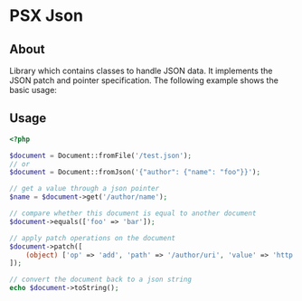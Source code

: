 PSX Json
===

## About

Library which contains classes to handle JSON data. It implements the JSON patch
and pointer specification. The following example shows the basic usage:

## Usage

```php
<?php

$document = Document::fromFile('/test.json');
// or
$document = Document::fromJson('{"author": {"name": "foo"}}');

// get a value through a json pointer
$name = $document->get('/author/name');

// compare whether this document is equal to another document
$document->equals(['foo' => 'bar']);

// apply patch operations on the document
$document->patch([
    (object) ['op' => 'add', 'path' => '/author/uri', 'value' => 'http://google.com'],
]);

// convert the document back to a json string
echo $document->toString();
```

